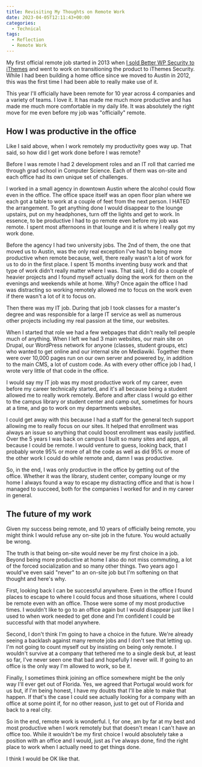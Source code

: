 ```yaml
---
title: Revisiting My Thoughts on Remote Work
date: 2023-04-05T12:11:43+00:00
categories:
  - Technical
tags:
  - Reflection
  - Remote Work
---
```


My first official remote job started in 2013 when [I sold Better WP Security to iThemes][1] and went to work on transitioning the product to iThemes Security. While I had been building a home office since we moved to Austin in 2012, this was the first time I had been able to really make use of it.

This year I'll officially have been remote for 10 year across 4 companies and a variety of teams. I love it. It has made me much more productive and has made me much more comfortable in my daily life. It was absolutely the right move for me even before my job was "officially" remote.

## How I was productive in the office

Like I said above, when I work remotely my productivity goes way up. That said, so how did I get work done before I was remote?

Before I was remote I had 2 development roles and an IT roll that carried me through grad school in Computer Science. Each of them was on-site and each office had its own unique set of challenges.

I worked in a small agency in downtown Austin where the alcohol could flow even in the office. The office space itself was an open floor plan where we each got a table to work at a couple of feet from the next person. I HATED the arrangement. To get anything done I would disappear to the lounge upstairs, put on my headphones, turn off the lights and get to work. In essence, to be productive I had to go remote even before my job was remote. I spent most afternoons in that lounge and it is where I really got my work done.

Before the agency I had two university jobs. The 2nd of them, the one that moved us to Austin, was the only real exception I've had to being more productive when remote because, well, there really wasn't a lot of work for us to do in the first place. I spent 15 months inventing busy work and that type of work didn't really matter where I was. That said, I did do a couple of heavier projects and I found myself actually doing the work for them on the evenings and weekends while at home. Why? Once again the office I had was distracting so working remotely allowed me to focus on the work even if there wasn't a lot of it to focus on.

Then there was my IT job. During that job I took classes for a master's degree and was responsible for a large IT service as well as numerous other projects including my real passion at the time, our websites.

When I started that role we had a few webpages that didn't really tell people much of anything. When I left we had 3 main websites, our main site on Drupal, our WordPress network for anyone (classes, student groups, etc) who wanted to get online and our internal site on Mediawiki. Together there were over 10,000 pages run on our own server and powered by, in addition to the main CMS, a lot of custom code. As with every other office job I had, I wrote very little of that code in the office.

I would say my IT job was my most productive work of my career, even before my career technically started, and it's all because being a student allowed me to really work remotely. Before and after class I would go either to the campus library or student center and camp out, sometimes for hours at a time, and go to work on my departments websites.

I could get away with this because I had a staff for the general tech support allowing me to really focus on our sites. It helped that enrollment was always an issue so anything that could boost enrollment was easily justified. Over the 5 years I was back on campus I built so many sites and apps, all because I could be remote. I would venture to guess, looking back, that I probably wrote 95% or more of all the code as well as did 95% or more of the other work I could do while remote and, damn I was productive.

So, in the end, I was only productive in the office by getting out of the office. Whether it was the library, student center, company lounge or my home I always found a way to escape my distracting office and that is how I managed to succeed, both for the companies I worked for and in my career in general.

## The future of my work

Given my success being remote, and 10 years of officially being remote, you might think I would refuse any on-site job in the future. You would actually be wrong.

The truth is that being on-site would never be my first choice in a job. Beyond being more productive at home I also do not miss commuting, a lot of the forced socialization and so many other things. Two years ago I would've even said "never" to an on-site job but I'm softening on that thought and here's why.

First, looking back I can be successful anywhere. Even in the office I found places to escape to where I could focus and those situations, where I could be remote even with an office. Those were some of my most productive times. I wouldn't like to go to an office again but I would disappear just like I used to when work needed to get done and I'm confident I could be successful with that model anywhere.

Second, I don't think I'm going to have a choice in the future. We're already seeing a backlash against many remote jobs and I don't see that letting up. I'm not going to count myself out by insisting on being only remote. I wouldn't survive at a company that tethered me to a single desk but, at least so far, I've never seen one that bad and hopefully I never will. If going to an office is the only way I'm allowed to work, so be it.

Finally, I sometimes think joining an office somewhere might be the only way I'll ever get out of Florida. Yes, we agreed that Portugal would work for us but, if I'm being honest, I have my doubts that I'll be able to make that happen. If that's the case I could see actually looking for a company with an office at some point if, for no other reason, just to get out of Florida and back to a real city.

So in the end, remote work is wonderful. I, for one, am by far at my best and most productive when I work remotely but that doesn't mean I can't have an office too. While it wouldn't be my first choice I would absolutely take a position with an office and I would, just as I've always done, find the right place to work when I actually need to get things done.

I think I would be OK like that.

 [1]: /2014/08/why-i-sold-better-wp-security/